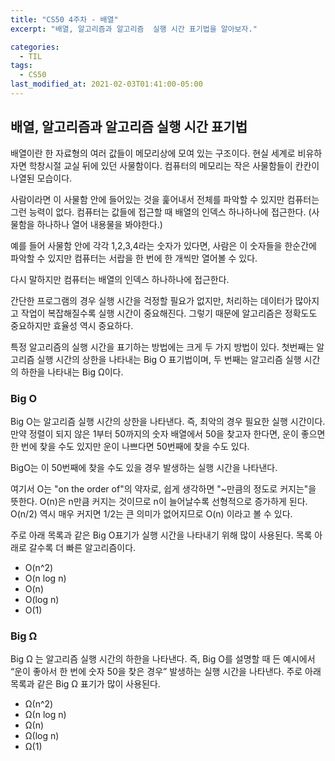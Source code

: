 ```yaml
---
title: "CS50 4주차 - 배열"
excerpt: "배열, 알고리즘과 알고리즘  실행 시간 표기법을 알아보자."

categories:
  - TIL
tags:
  - CS50
last_modified_at: 2021-02-03T01:41:00-05:00
---
```


## 배열, 알고리즘과 알고리즘 실행 시간 표기법


배열이란 한 자료형의 여러 값들이 메모리상에 모여 있는 구조이다. 
현실 세계로 비유하자면 학창시절 교실 뒤에 있던 사물함이다. 컴퓨터의 메모리는 작은 사물함들이 칸칸이 나열된 모습이다.

사람이라면 이 사물함 안에 들어있는 것을 훑어내서 전체를 파악할 수 있지만 컴퓨터는 그런 능력이 없다. 컴퓨터는 값들에 접근할 때 배열의 인덱스 하나하나에 접근한다. (사물함을 하나하나 열어 내용물을 봐야한다.)

예를 들어 사물함 안에 각각 1,2,3,4라는 숫자가 있다면, 사람은 이 숫자들을 한순간에 파악할 수 있지만 컴퓨터는 서랍을 한 번에 한 개씩만 열어볼 수 있다.

다시 말하지만 컴퓨터는 배열의 인덱스 하나하나에 접근한다. 


간단한 프로그램의 경우 실행 시간을 걱정할 필요가 없지만, 처리하는 데이터가 많아지고 작업이 복잡해질수록 실행 시간이 중요해진다. 그렇기 때문에 알고리즘은 정확도도 중요하지만 효율성 역시 중요하다. 

특정 알고리즘의 실행 시간을 표기하는 방법에는 크게 두 가지 방법이 있다. 
첫번째는 알고리즘 실행 시간의 상한을 나타내는 Big O 표기법이며, 두 번째는 알고리즘 실행 시간의 하한을 나타내는  Big Ω이다.



### Big O


Big O는 알고리즘 실행 시간의 상한을 나타낸다. 즉, 최악의 경우 필요한 실행 시간이다.
만약 정렬이 되지 않은 1부터 50까지의 숫자 배열에서 50을 찾고자 한다면, 운이 좋으면 한 번에 찾을 수도 있지만 운이 나쁘다면 50번째에 찾을 수도 있다. 

BigO는 이 50번째에 찾을 수도 있을 경우 발생하는 실행 시간을 나타낸다.


여기서 O는 "on the order of"의 약자로, 쉽게 생각하면 "~만큼의 정도로 커지는"을 뜻한다. O(n)은 n만큼 커지는 것이므로 n이 늘어날수록 선형적으로 증가하게 된다. O(n/2) 역시 매우 커지면 1/2는 큰 의미가 없어지므로 O(n) 이라고 볼 수 있다.

주로 아래 목록과 같은 Big O표기가 실행 시간을 나타내기 위해 많이 사용된다. 목록 아래로 갈수록 더 빠른 알고리즘이다.


+ O(n^2)
+ O(n log n)
+ O(n)
+ O(log n)
+ O(1)


### Big Ω


Big Ω 는 알고리즘 실행 시간의 하한을 나타낸다. 즉, Big O를 설명할 때 든 예시에서 “운이 좋아서 한 번에 숫자 50을 찾은 경우” 발생하는 실행 시간을 나타낸다. 
주로 아래 목록과 같은  Big Ω 표기가 많이 사용된다.


+ Ω(n^2)
+ Ω(n log n)
+ Ω(n)
+ Ω(log n)
+ Ω(1) 


